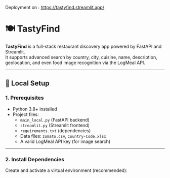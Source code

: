 Deployment on : https://tastyfind.streamlit.app/

# 🍽️ TastyFind

**TastyFind** is a full-stack restaurant discovery app powered by FastAPI and Streamlit.  
It supports advanced search by country, city, cuisine, name, description, geolocation, and even food image recognition via the LogMeal API.

---

## 🚀 Local Setup

### 1. Prerequisites

- Python 3.8+ installed
- Project files:
  - `main_local.py` (FastAPI backend)
  - `streamlit.py` (Streamlit frontend)
  - `requirements.txt` (dependencies)
  - Data files: `zomato.csv`, `Country-Code.xlsx`
  - A valid LogMeal API key (for image search)

---

### 2. Install Dependencies

Create and activate a virtual environment (recommended):

